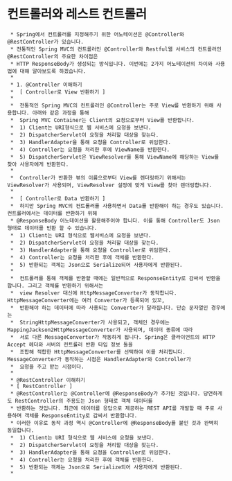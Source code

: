 
# 컨트롤러와 레스트 컨트롤러     

     * Spring에서 컨트롤러를 지정해주기 위한 어노테이션은 @Controller와 @RestController가 있습니다.
     * 전통적인 Spring MVC의 컨트롤러인 @Controller와 Restful웹 서비스의 컨트롤러인 @RestController의 주요한 차이점은
     * HTTP ResponseBody가 생성되는 방식입니다. 이번에는 2가지 어노테이션의 차이와 사용법에 대해 알아보도록 하겠습니다.
     *
     * 1. @Controller 이해하기
     *  [ Controller로 View 반환하기 ]
     *
     *  전통적인 Spring MVC의 컨트롤러인 @Controller는 주로 View를 반환하기 위해 사용합니다. 아래와 같은 과정을 통해
     *  Spring MVC Container는 Client의 요청으로부터 View를 반환합니다.
     *  1) Client는 URI형식으로 웹 서비스에 요청을 보낸다.
     *  2) DispatcherServlet이 요청을 처리할 대상을 찾는다.
     *  3) HandlerAdapter을 통해 요청을 Controller로 위임한다.
     *  4) Controller는 요청을 처리한 후에 ViewName을 반환한다.
     *  5) DispatcherServlet은 ViewResolver를 통해 ViewName에 해당하는 View를 찾아 사용자에게 반환한다.
     *
     *  Controller가 반환한 뷰의 이름으로부터 View를 렌더링하기 위해서는 ViewResolver가 사용되며, ViewResolver 설정에 맞게 View를 찾아 렌더링합니다.
     *
     *  [ Controller로 Data 반환하기 ]
     *  하지만 Spring MVC의 컨트롤러를 사용하면서 Data를 반환해야 하는 경우도 있습니다. 컨트롤러에서는 데이터를 반환하기 위해
     * @ResponseBody 어노테이션을 활용해주어야 합니다. 이를 통해 Controller도 Json 형태로 데이터를 반환 할 수 있습니다.
     *  1) Client는 URI 형식으로 웹서비스에 요청을 보낸다.
     *  2) DispatcherServlet이 요청을 처리할 대상을 찾는다.
     *  3) HandlerAdapter을 통해 요청을 Controller로 위임한다.
     *  4) Controller는 요청을 처리한 후에 객체를 반환한다.
     *  5) 반환되는 객체는 Json으로 Serialize되어 사용자에게 반환된다.
     *
     *  컨트롤러를 통해 객체를 반환할 때에는 일반적으로 ResponseEntity로 감싸서 반환을 합니다. 그리고 객체를 반환하기 위해서는
     *  view Resolver 대신에 HttpMessageConverter가 동작합니다. HttpMessageConverter에는 여러 Converter가 등록되어 있꼬,
     *  반환해야 하는 데이터에 따라 사용되는 Converter가 달라집니다. 단순 문자열인 경우에는
     *  StringHttpMessageConverter가 사용되고, 객체인 경우에는 MappingJackson2HttpMessageConverter가 사용되며, 데이터 종류에 따라
     *  서로 다른 MessageConverter가 작동하게 됩니다. Spring은 클라이언트의 HTTP Accept 헤더와 서버의 컨트롤러 반환 타입 정보 둘을
     *  조합해 적합한 HttpMessageConverter를 선택하여 이를 처리합니다. MessageConverter가 동작하는 시점은 HandlerAdapter와 Controller가
     *  요청을 주고 받는 시점이다.
     *
     * @RestController 이해하기
     * [ RestController ]
     * @RestController는 @Controller에 @ResponseBody가 추가된 것입니다. 당연하게도 RestController의 주용도는 Json 형태로 객체 데이터를
     * 반환하는 것입니다. 최근에 데이터를 응답으로 제공하는 REST API를 개발할 때 주로 사용하며 객체를 ResponseEntity로 감싸서 반환합니다.
     * 이러한 이유로 동작 과정 역시 @Controller에 @ResponseBody를 붙인 것과 완벽히 동일합니다.
     *  1) Client는 URI 형식으로 웹 서비스에 요청을 보낸다.
     *  2) DispatcherServlet이 요청을 처리할 대상을 찾는다.
     *  3) HandlerAdapter을 통해 요청을 Controller로 위임한다.
     *  4) Controller는 요청을 처리한 후에 객체를 반환한다.
     *  5) 반환되는 객체는 Json으로 Serialize되어 사용자에게 반환된다.
     *
 

